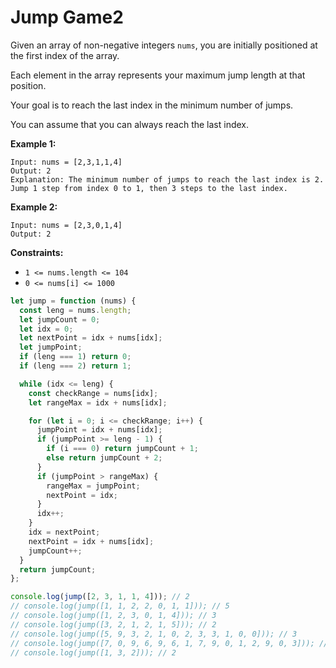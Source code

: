 # Jump Game2

Given an array of non-negative integers `nums`, you are initially positioned at the first index of the array.

Each element in the array represents your maximum jump length at that position.

Your goal is to reach the last index in the minimum number of jumps.

You can assume that you can always reach the last index.

**Example 1:**

```
Input: nums = [2,3,1,1,4]
Output: 2
Explanation: The minimum number of jumps to reach the last index is 2. Jump 1 step from index 0 to 1, then 3 steps to the last index.

```

**Example 2:**

```
Input: nums = [2,3,0,1,4]
Output: 2

```

**Constraints:**

- `1 <= nums.length <= 104`
- `0 <= nums[i] <= 1000`

```jsx
let jump = function (nums) {
  const leng = nums.length;
  let jumpCount = 0;
  let idx = 0;
  let nextPoint = idx + nums[idx];
  let jumpPoint;
  if (leng === 1) return 0;
  if (leng === 2) return 1;

  while (idx <= leng) {
    const checkRange = nums[idx];
    let rangeMax = idx + nums[idx];

    for (let i = 0; i <= checkRange; i++) {
      jumpPoint = idx + nums[idx];
      if (jumpPoint >= leng - 1) {
        if (i === 0) return jumpCount + 1;
        else return jumpCount + 2;
      }
      if (jumpPoint > rangeMax) {
        rangeMax = jumpPoint;
        nextPoint = idx;
      }
      idx++;
    }
    idx = nextPoint;
    nextPoint = idx + nums[idx];
    jumpCount++;
  }
  return jumpCount;
};

console.log(jump([2, 3, 1, 1, 4])); // 2
// console.log(jump([1, 1, 2, 2, 0, 1, 1])); // 5
// console.log(jump([1, 2, 3, 0, 1, 4])); // 3
// console.log(jump([3, 2, 1, 2, 1, 5])); // 2
// console.log(jump([5, 9, 3, 2, 1, 0, 2, 3, 3, 1, 0, 0])); // 3
// console.log(jump([7, 0, 9, 6, 9, 6, 1, 7, 9, 0, 1, 2, 9, 0, 3])); // 2
// console.log(jump([1, 3, 2])); // 2
```
